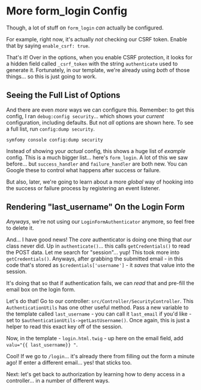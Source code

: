 # More form_login Config

Though, a lot of stuff on `form_login` *can* actually be configured.

For example, right now, it's actually *not* checking our CSRF token. Enable that
by saying `enable_csrf: true`.

That's it! Over in the options, when you enable CSRF protection, it looks for a hidden
field called `_csrf_token` with the string `authenticate` used to generate it.
Fortunately, in our template, we're already using *both* of those things... so
this is just going to work.

## Seeing the Full List of Options

And there are even *more* ways we can configure this. Remember: to get this config,
I ran `debug:config security`... which shows your *current* configuration, including
defaults. But not *all* options are shown here. To see a full list, run
`config:dump security`.

```terminal-silent
symfomy console config:dump security
```

Instead of showing your *actual* config, this shows a huge list of *example* config.
This is a much bigger list... here's `form_login`. A lot of this we saw before...
but `success_handler` and `failure_handler` are both new. You can Google these
to control what happens after success or failure.

But also, later, we're going to learn about a more *global* way of hooking into
the success or failure process by registering an event listener.

## Rendering "last_username" On the Login Form

*Anyways*, we're not using our `LoginFormAuthenticator` anymore, so feel free
to delete it.

And... I have good news! The *core* authenticator is doing one thing that *our*
class never did. Up in `authenticate()`... this calls `getCredentials()` to read
the POST data. Let me search for "session"... yup! This took more into
`getCredentials()`. Anyways, after grabbing the submitted email - in this code
that's stored as `$credentials['username']` - it *saves* that value into the session.

It's doing that so that if authentication fails, we can *read* that and pre-fill
the email box on the login form.

Let's do that! Go to our controller: `src/Controller/SecurityController`. This
`AuthenticationUtils` has one other useful method. Pass a new variable to the
template called `last_username` - you can call it `last_email` if you'd like - set
to `$authenticationUtils->getLastUsername()`. Once again, this is just a helper
to read this exact key off of the session.

Now, in the template - `login.html.twig` - up here on the email field, add
`valu="{{ last_username}} "`.

Cool! If we go to `/login`... it's already there from filling out the form a
minute ago! If enter a different email... yes! that sticks too.

Next: let's get back to authorization by learning how to deny access in a
controller... in a number of different ways.
